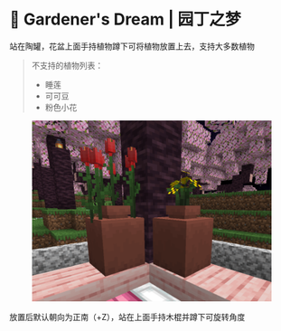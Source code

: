 # 🌱 Gardener's Dream | 园丁之梦

站在陶罐，花盆上面手持植物蹲下可将植物放置上去，支持大多数植物

> 不支持的植物列表：
>
> * 睡莲
> * 可可豆
> * 粉色小花

<figure><img src="../../.gitbook/assets/image (11).png" alt=""><figcaption></figcaption></figure>

放置后默认朝向为正南（+Z），站在上面手持木棍并蹲下可旋转角度
